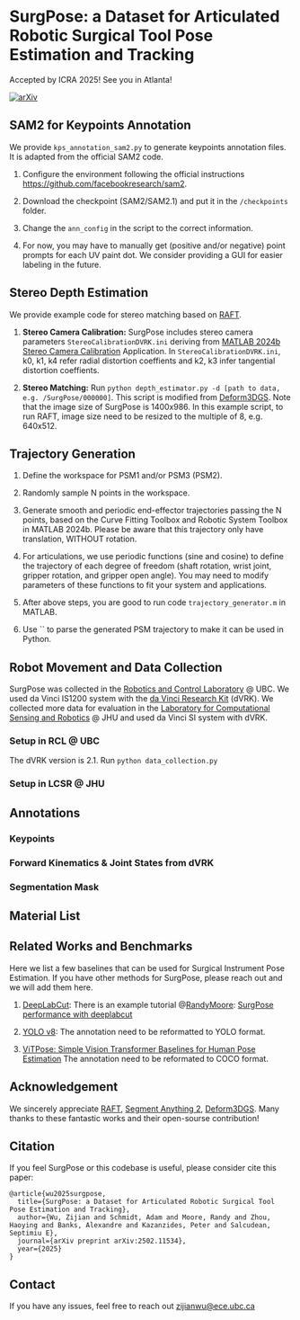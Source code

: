 # SurgPose: a Dataset for Articulated Robotic Surgical Tool Pose Estimation and Tracking
Accepted by ICRA 2025! See you in Atlanta! 

[![arXiv](https://img.shields.io/badge/arXiv-1234.56789-b31b1b.svg)](https://arxiv.org/abs/1234.56789)



## SAM2 for Keypoints Annotation
We provide `kps_annotation_sam2.py` to generate keypoints annotation files. It is adapted from the official SAM2 code.

1. Configure the environment following the official instructions https://github.com/facebookresearch/sam2.

2. Download the checkpoint (SAM2/SAM2.1) and put it in the `/checkpoints` folder.

3. Change the `ann_config` in the script to the correct information. 

4. For now, you may have to manually get (positive and/or negative) point prompts for each UV paint dot. We consider providing a GUI for easier labeling in the future.

## Stereo Depth Estimation
We provide example code for stereo matching based on [RAFT](https://github.com/princeton-vl/RAFT). 

1. <b>Stereo Camera Calibration:</b> SurgPose includes stereo camera parameters `StereoCalibrationDVRK.ini` deriving from [MATLAB 2024b Stereo Camera Calibration](https://www.mathworks.com/help/vision/ug/using-the-stereo-camera-calibrator-app.html) Application. In `StereoCalibrationDVRK.ini`, k0, k1, k4 refer radial distortion coeffients and k2, k3 infer tangential distortion coeffients.

2. <b>Stereo Matching:</b> Run `python depth_estimator.py -d [path to data, e.g. /SurgPose/000000]`. This script is modified from [Deform3DGS](). Note that the image size of SurgPose is 1400x986. In this example script, to run RAFT, image size need to be resized to the multiple of 8, e.g. 640x512.

## Trajectory Generation

1. Define the workspace for PSM1 and/or PSM3 (PSM2).

2. Randomly sample N points in the workspace.

3. Generate smooth and periodic end-effector trajectories passing the N points, based on the Curve Fitting Toolbox and Robotic System Toolbox in MATLAB 2024b. Please be aware that this trajectory only have translation, WITHOUT rotation.

4. For articulations, we use periodic functions (sine and cosine) to define the trajectory of each degree of freedom (shaft rotation, wrist joint, gripper rotation, and gripper open angle). You may need to modify parameters of these functions to fit your system and applications.

5. After above steps, you are good to run code `trajectory_generator.m` in MATLAB.

6. Use `` to parse the generated PSM trajectory to make it can be used in Python.

## Robot Movement and Data Collection

SurgPose was collected in the [Robotics and Control Laboratory](https://rcl.ece.ubc.ca/) @ UBC. We used da Vinci IS1200 system with the [da Vinci Research Kit](https://github.com/jhu-dvrk) (dVRK). We collected more data for evaluation in the [Laboratory for Computational Sensing and Robotics](https://lcsr.jhu.edu/) @ JHU and used da Vinci SI system with dVRK. 

### Setup in RCL @ UBC
The dVRK version is 2.1. Run `python data_collection.py`

### Setup in LCSR @ JHU

## Annotations

### Keypoints

### Forward Kinematics & Joint States from dVRK

### Segmentation Mask

## Material List

## Related Works and Benchmarks 

Here we list a few baselines that can be used for Surgical Instrument Pose Estimation. If you have other methods for SurgPose, please reach out and we will add them here.

1. [DeepLabCut](https://github.com/DeepLabCut/DeepLabCut): There is an example tutorial @[RandyMoore](https://github.com/rwjmoore): [SurgPose performance with deeplabcut](https://github.com/rwjmoore/surgPose_deeplabcut)

2. [YOLO v8](https://docs.ultralytics.com/models/yolov8/): The annotation need to be reformatted to YOLO format.

3. [ViTPose: Simple Vision Transformer Baselines for Human Pose Estimation](https://github.com/ViTAE-Transformer/ViTPose) The annotation need to be reformated to COCO format.

## Acknowledgement
We sincerely appreciate [RAFT](), [Segment Anything 2](), [Deform3DGS](). Many thanks to these fantastic works and their open-sourse contribution!

## Citation
If you feel SurgPose or this codebase is useful, please consider cite this paper:
```
@article{wu2025surgpose,
  title={SurgPose: a Dataset for Articulated Robotic Surgical Tool Pose Estimation and Tracking},
  author={Wu, Zijian and Schmidt, Adam and Moore, Randy and Zhou, Haoying and Banks, Alexandre and Kazanzides, Peter and Salcudean, Septimiu E},
  journal={arXiv preprint arXiv:2502.11534},
  year={2025}
}
```

## Contact
If you have any issues, feel free to reach out zijianwu@ece.ubc.ca

